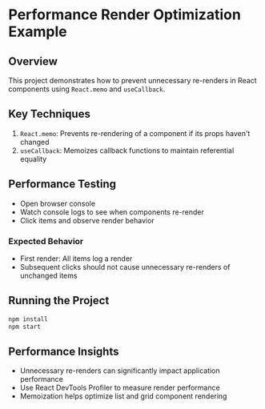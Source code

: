 # Performance Render Optimization Example

## Overview
This project demonstrates how to prevent unnecessary re-renders in React components using `React.memo` and `useCallback`.

## Key Techniques
1. `React.memo`: Prevents re-rendering of a component if its props haven't changed
2. `useCallback`: Memoizes callback functions to maintain referential equality

## Performance Testing
- Open browser console
- Watch console logs to see when components re-render
- Click items and observe render behavior

### Expected Behavior
- First render: All items log a render
- Subsequent clicks should not cause unnecessary re-renders of unchanged items

## Running the Project
```bash
npm install
npm start
```

## Performance Insights
- Unnecessary re-renders can significantly impact application performance
- Use React DevTools Profiler to measure render performance
- Memoization helps optimize list and grid component rendering

